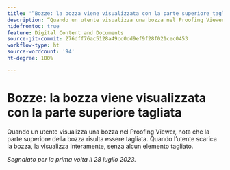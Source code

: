 ```yaml
---
title: '“Bozze: la bozza viene visualizzata con la parte superiore tagliata”'
description: “Quando un utente visualizza una bozza nel Proofing Viewer, nota che la parte superiore della bozza risulta essere tagliata. Quando l’utente scarica la bozza, la visualizza interamente, senza alcun elemento tagliato. ”
hidefromtoc: true
feature: Digital Content and Documents
source-git-commit: 276dff76ac5128a49cd0dd9ef9f28f021cec0453
workflow-type: ht
source-wordcount: '94'
ht-degree: 100%

---
```



# Bozze: la bozza viene visualizzata con la parte superiore tagliata

<!--WF and WFP TOCs-->

Quando un utente visualizza una bozza nel Proofing Viewer, nota che la parte superiore della bozza risulta essere tagliata. Quando l’utente scarica la bozza, la visualizza interamente, senza alcun elemento tagliato.

_Segnalato per la prima volta il 28 luglio 2023._

